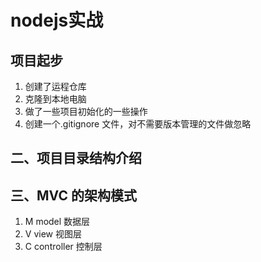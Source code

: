 # nodejs实战

## 项目起步

1. 创建了运程仓库
2. 克隆到本地电脑
3. 做了一些项目初始化的一些操作
4. 创建一个.gitignore 文件，对不需要版本管理的文件做忽略

## 二、项目目录结构介绍


## 三、MVC 的架构模式

1. M    model   数据层
2. V    view    视图层
3. C    controller  控制层  